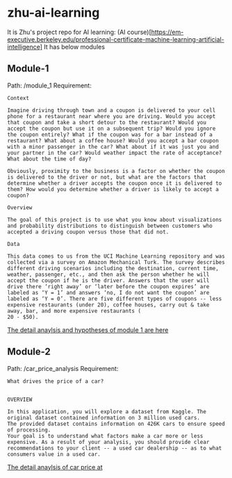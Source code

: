 # zhu-ai-learning
It is Zhu's project repo for AI learning: (AI course)[https://em-executive.berkeley.edu/professional-certificate-machine-learning-artificial-intelligence]
It has below modules

## Module-1
Path: /module_1
Requirement:
```
Context

Imagine driving through town and a coupon is delivered to your cell phone for a restaurant near where you are driving. Would you accept that coupon and take a short detour to the restaurant? Would you accept the coupon but use it on a subsequent trip? Would you ignore the coupon entirely? What if the coupon was for a bar instead of a restaurant? What about a coffee house? Would you accept a bar coupon with a minor passenger in the car? What about if it was just you and your partner in the car? Would weather impact the rate of acceptance? What about the time of day?

Obviously, proximity to the business is a factor on whether the coupon is delivered to the driver or not, but what are the factors that determine whether a driver accepts the coupon once it is delivered to them? How would you determine whether a driver is likely to accept a coupon?

Overview

The goal of this project is to use what you know about visualizations and probability distributions to distinguish between customers who accepted a driving coupon versus those that did not.

Data

This data comes to us from the UCI Machine Learning repository and was collected via a survey on Amazon Mechanical Turk. The survey describes different driving scenarios including the destination, current time, weather, passenger, etc., and then ask the person whether he will accept the coupon if he is the driver. Answers that the user will drive there ‘right away’ or ‘later before the coupon expires’ are labeled as ‘Y = 1’ and answers ‘no, I do not want the coupon’ are labeled as ‘Y = 0’. There are five different types of coupons -- less expensive restaurants (under 20), coffee houses, carry out & take away, bar, and more expensive restaurants (
20 - $50).
```
[The detail anaylsis and hypotheses of module 1 are here](/module_1/README.md)

## Module-2
Path: /car_price_analysis
Requirement:
```
What drives the price of a car?


OVERVIEW

In this application, you will explore a dataset from Kaggle. The original dataset contained information on 3 million used cars.
The provided dataset contains information on 426K cars to ensure speed of processing.
Your goal is to understand what factors make a car more or less expensive. As a result of your analysis, you should provide clear recommendations to your client -- a used car dealership -- as to what consumers value in a used car.
```
[The detail anaylsis of car price at](/car_price_analysis/README.md)
